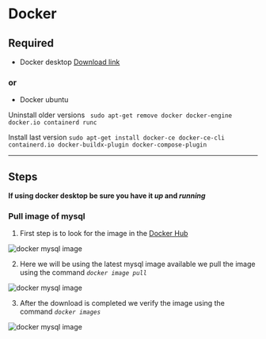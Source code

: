 # Docker

## Required

- Docker desktop [Download link](https://docs.docker.com/get-docker/)

### or

- Docker ubuntu

Uninstall older versions
` sudo apt-get remove docker docker-engine docker.io containerd runc`

Install last version
`sudo apt-get install docker-ce docker-ce-cli containerd.io docker-buildx-plugin docker-compose-plugin`

---

## Steps

**If using docker desktop be sure you have it _up_ and _running_**

### Pull image of mysql

1. First step is to look for the image in the [Docker Hub](https://hub.docker.com/)

![docker mysql image](https://github.com/brandonruizmora/dockercompose-node-mongo/images/1.png)

2. Here we will be using the latest mysql image available we pull the image using the command _`docker image pull`_

![docker mysql image](https://github.com/brandonruizmora/dockercompose-node-mongo/images/2.png)

3. After the download is completed we verify the image using the command _`docker images`_

![docker mysql image](https://github.com/brandonruizmora/dockercompose-node-mongo/images/3.png)